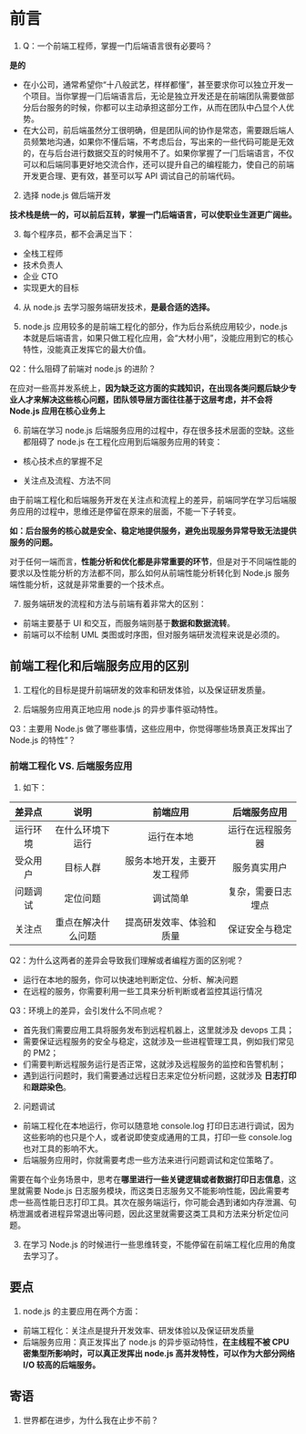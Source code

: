 # 前言

1. Q：一个前端工程师，掌握一门后端语言很有必要吗？

**是的**

- 在⼩公司，通常希望你“⼗⼋般武艺，样样都懂”，甚⾄要求你可以独⽴开发⼀个项⽬。当你掌握⼀⻔后端语⾔后，⽆论是独⽴开发还是在前端团队需要做部分后台服务的时候，你都可以主动承担这部分⼯作，从⽽在团队中凸显个⼈优势。
- 在⼤公司，前后端虽然分⼯很明确，但是团队间的协作是常态，需要跟后端⼈员频繁地沟通，如果你不懂后端，不考虑后台，写出来的⼀些代码可能是⽆效的，在与后台进⾏数据交互的时候⽤不了。如果你掌握了⼀⻔后端语⾔，不仅可以和后端同事更好地交流合作，还可以提升⾃⼰的编程能⼒，使⾃⼰的前端开发更合理、更有效，甚⾄可以写 API 调试⾃⼰的前端代码。

2. 选择 node.js 做后端开发

**技术栈是统一的，可以前后互转，掌握一门后端语言，可以使职业生涯更广阔些。**

3. 每个程序员，都不会满足当下：

- 全栈工程师
- 技术负责人
- 企业 CTO
- 实现更大的目标

4. 从 node.js 去学习服务端研发技术，**是最合适的选择。**

5. node.js 应用较多的是前端工程化的部分，作为后台系统应用较少，node.js 本就是后端语言，如果只做⼯程化应⽤，会“⼤材⼩⽤”，没能应⽤到它的核⼼特性，没能真正发挥它的最⼤价值。

Q2：什么阻碍了前端对 node.js 的进阶？

在应对一些高并发系统上，**因为缺乏这方面的实践知识，在出现各类问题后缺少专业人才来解决这些核心问题，团队领导层⽅⾯往往基于这层考虑，并不会将 Node.js 应⽤在核⼼业务上**

6. 前端在学习 node.js 后端服务应用的过程中，存在很多技术层面的空缺。这些都阻碍了 node.js 在工程化应用到后端服务应用的转变：

- 核心技术点的掌握不足

- 关注点及流程、方法不同

由于前端⼯程化和后端服务开发在关注点和流程上的差异，前端同学在学习后端服务应⽤的过程中，思维还是停留在原来的层⾯，不能⼀下⼦转变。

**如：后台服务的核心就是安全、稳定地提供服务，避免出现服务异常导致无法提供服务的问题。**

对于任何⼀端⽽⾔，**性能分析和优化都是⾮常重要的环节**，但是对于不同端性能的要求以及性能分析的⽅法都不同，那么如何从前端性能分析转化到 Node.js 服务端性能分析，这就是⾮常重要的⼀个技术点。

7. 服务端研发的流程和⽅法与前端有着⾮常⼤的区别：

- 前端主要基于 UI 和交互，而服务端则基于**数据和数据流转**。
- 前端可以不绘制 UML 类图或时序图，但对服务端研发流程来说是必须的。

## 前端工程化和后端服务应用的区别

1. 工程化的目标是提升前端研发的效率和研发体验，以及保证研发质量。

2. 后端服务应用真正地应用 node.js 的异步事件驱动特性。

Q3：主要用 Node.js 做了哪些事情，这些应⽤中，你觉得哪些场景真正发挥出了 Node.js 的特性”？

### 前端工程化 VS. 后端服务应用

1. 如下：

|  差异点  |        说明        |           前端应用           |    后端服务应用    |
| :------: | :----------------: | :--------------------------: | :----------------: |
| 运行环境 |  在什么环境下运行  |          运行在本地          |  运行在远程服务器  |
| 受众用户 |      目标人群      | 服务本地开发，主要开发工程师 |    服务真实用户    |
| 问题调试 |      定位问题      |           调试简单           | 复杂，需要日志埋点 |
|  关注点  | 重点在解决什么问题 |   提高研发效率、体验和质量   |   保证安全与稳定   |

Q2：为什么这两者的差异会导致我们理解或者编程⽅⾯的区别呢？

- 运⾏在本地的服务，你可以快速地判断定位、分析、解决问题
- 在远程的服务，你需要利⽤⼀些⼯具来分析判断或者监控其运⾏情况

Q3：环境上的差异，会引发什么不同点呢？

- ⾸先我们需要应⽤⼯具将服务发布到远程机器上，这⾥就涉及 devops ⼯具；
- 需要保证远程服务的安全与稳定，这就涉及⼀些进程管理⼯具，例如我们常⻅的 PM2；
- 们需要判断远程服务运⾏是否正常，这就涉及远程服务的监控和告警机制；
- 遇到运⾏问题时，我们需要通过远程⽇志来定位分析问题，这就涉及 **⽇志打印**和**跟踪染⾊**。

2. 问题调试

- 前端⼯程化在本地运⾏，你可以随意地 console.log 打印⽇志进⾏调试，因为这些影响的也只是个⼈，或者说即使变成通⽤的⼯具，打印⼀些 console.log 也对⼯具的影响不⼤。
- 后端服务应⽤时，你就需要考虑⼀些⽅法来进⾏问题调试和定位策略了。

需要在每个业务场景中，思考在**哪⾥进⾏⼀些关键逻辑或者数据打印⽇志信息**，这⾥就需要 Node.js ⽇志服务模块，⽽这类⽇志服务⼜不能影响性能，因此需要考虑⼀些⾼性能⽇志打印⼯具。其次在服务端运⾏，你可能会遇到诸如内存泄漏、句柄泄漏或者进程异常退出等问题，因此这⾥就需要这类⼯具和⽅法来分析定位问题。

3. 在学习 Node.js 的时候进⾏⼀些思维转变，不能停留在前端⼯程化应⽤的⻆度去学习了。

## 要点

1. node.js 的主要应用在两个方面：

- 前端工程化：关注点是提升开发效率、研发体验以及保证研发质量
- 后端服务应用：真正发挥出了 node.js 的异步驱动特性，**在主线程不被 CPU 密集型所影响时，可以真正发挥出 node.js 高并发特性，可以作为大部分网络 I/O 较高的后端服务。**

## 寄语

1. 世界都在进步，为什么我在止步不前？
